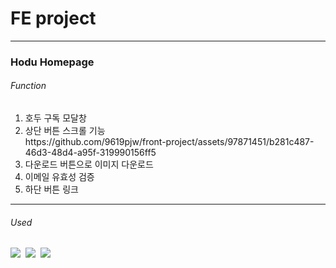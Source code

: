 # FE project
------------
### Hodu Homepage
###### Function
<ol>
    <li>호두 구독 모달창</li>
    <li>상단 버튼 스크롤 기능</li>
    https://github.com/9619pjw/front-project/assets/97871451/b281c487-46d3-48d4-a95f-319990156ff5
    <li>다운로드 버튼으로 이미지 다운로드</li>
    <li>이메일 유효성 검증</li>
    <li>하단 버튼 링크</li>
</ol>



------------
###### Used
<img src="https://img.shields.io/badge/HTML-E34F26?style=for-the-badge&logo=HTML5&logoColor=white">&nbsp;
<img src="https://img.shields.io/badge/CSS-1572B6?style=for-the-badge&logo=CSS3&logoColor=white">&nbsp;
<img src="https://img.shields.io/badge/JavaScript-F7DF1E?style=for-the-badge&logo=javaScript&logoColor=white">&nbsp;
